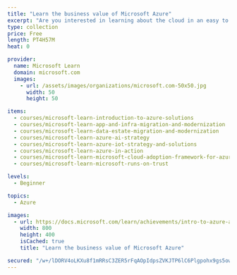 ```yaml
---
title: "Learn the business value of Microsoft Azure"
excerpt: "Are you interested in learning about the cloud in an easy to understand way? Or perhaps you are confused about where to begin with cloud technology?\nThis learning experience will take you on  a journey that will begin by showing you how digital transformation and the power of the cloud can transform your business. We will cover how Microsoft Azure cloud services can power your organization on a trusted cloud platform. Finally, we will wrap up by illustrating how to make this journey real for your organization.\nIn this learning path, you will learn about:\n\nEnabling digital transformation.\nIdentifying ways to migrate and modernize applications.\nGaining insights through data, artificial intelligence (AI) and the Internet of Things (IoT)\nMeeting a broad set of regulatory and compliance standards on a trusted cloud platform."
type: collection
price: Free
length: PT4H57M
heat: 0

provider:
  name: Microsoft Learn
  domain: microsoft.com
  images:
    - url: /assets/images/organizations/microsoft.com-50x50.jpg
      width: 50
      height: 50

items:
  - courses/microsoft-learn-introduction-to-azure-solutions
  - courses/microsoft-learn-app-and-infra-migration-and-modernization
  - courses/microsoft-learn-data-estate-migration-and-modernization
  - courses/microsoft-learn-azure-ai-strategy
  - courses/microsoft-learn-azure-iot-strategy-and-solutions
  - courses/microsoft-learn-azure-in-action
  - courses/microsoft-learn-microsoft-cloud-adoption-framework-for-azure-v1-1
  - courses/microsoft-learn-microsoft-runs-on-trust

levels:
  - Beginner

topics:
  - Azure

images:
  - url: https://docs.microsoft.com/learn/achievements/intro-to-azure-areas-and-solutions-social.png
    width: 800
    height: 400
    isCached: true
    title: "Learn the business value of Microsoft Azure"

secured: "/w+/lDORV4oLKXu8f1mRRsC3ZER5rFqAOpIdpsZVKJTP6lC6Plgpohx9gs5owoENzbR7cHpxizm3Nqh+Ac/Stg44mvBv9GjAG9ebci1bivOOkmIboE+LP877WJL9O38gqBV74imRiM+MI6Jp0CaQ7uFXlWt3F2y39aDFS1Ac++Ypufau3r1xtOrOTB8OIBb49fVu/aNkySLRvcG1t5OMug4YtfOA0OAKm4s68lycwQi4bHaLqMxo9kb4Krtqy0cK+3N35UWqZUTVu5n7N2X/lO/8A9X/ROIqPxkKy4JcKmIaQ5XtvrRo0F2a/gFXWhuUYpbziwJc9bszpOOfW6UkYA==;Qu1ERU+mJkVnrHhjUjZDGw=="
---
```


